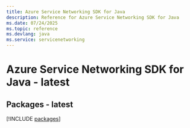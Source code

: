 ```yaml
---
title: Azure Service Networking SDK for Java
description: Reference for Azure Service Networking SDK for Java
ms.date: 07/24/2025
ms.topic: reference
ms.devlang: java
ms.service: servicenetworking
---
```

# Azure Service Networking SDK for Java - latest
## Packages - latest
[!INCLUDE [packages](service-networking-index.md)]